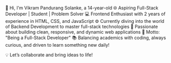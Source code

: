 👋 Hi, I'm Vikram Pandurang Solanke, a 14-year-old
🌐 Aspiring Full-Stack Developer | Student | Problem Solver
💻 Frontend Enthusiast with 2 years of experience in HTML, CSS, and JavaScript
⚙️ Currently diving into the world of Backend Development to master full-stack technologies
🌟 Passionate about building clean, responsive, and dynamic web applications
🎯 Motto: "Being a Full-Stack Developer"
📚 Balancing academics with coding, always curious, and driven to learn something new daily!

💡 Let’s collaborate and bring ideas to life!

